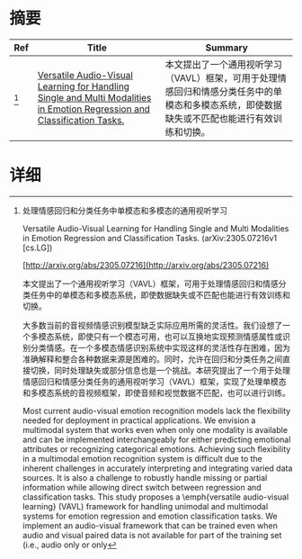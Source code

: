 # 摘要

| Ref | Title | Summary |
| --- | --- | --- |
| [^1] | [Versatile Audio-Visual Learning for Handling Single and Multi Modalities in Emotion Regression and Classification Tasks.](http://arxiv.org/abs/2305.07216) | 本文提出了一个通用视听学习（VAVL）框架，可用于处理情感回归和情感分类任务中的单模态和多模态系统，即使数据缺失或不匹配也能进行有效训练和切换。 |

# 详细

[^1]: 处理情感回归和分类任务中单模态和多模态的通用视听学习

    Versatile Audio-Visual Learning for Handling Single and Multi Modalities in Emotion Regression and Classification Tasks. (arXiv:2305.07216v1 [cs.LG])

    [http://arxiv.org/abs/2305.07216](http://arxiv.org/abs/2305.07216)

    本文提出了一个通用视听学习（VAVL）框架，可用于处理情感回归和情感分类任务中的单模态和多模态系统，即使数据缺失或不匹配也能进行有效训练和切换。

    

    大多数当前的音视频情感识别模型缺乏实际应用所需的灵活性。我们设想了一个多模态系统，即使只有一个模态可用，也可以互换地实现预测情感属性或识别分类情感。在一个多模态情感识别系统中实现这样的灵活性存在困难，因为准确解释和整合各种数据来源是困难的。同时，允许在回归和分类任务之间直接切换，同时处理缺失或部分信息也是一个挑战。本研究提出了一个用于处理情感回归和情感分类任务的通用视听学习（VAVL）框架，实现了处理单模态和多模态系统的音视频框架，即使音频和视觉数据不匹配，也可以进行训练。

    Most current audio-visual emotion recognition models lack the flexibility needed for deployment in practical applications. We envision a multimodal system that works even when only one modality is available and can be implemented interchangeably for either predicting emotional attributes or recognizing categorical emotions. Achieving such flexibility in a multimodal emotion recognition system is difficult due to the inherent challenges in accurately interpreting and integrating varied data sources. It is also a challenge to robustly handle missing or partial information while allowing direct switch between regression and classification tasks. This study proposes a \emph{versatile audio-visual learning} (VAVL) framework for handling unimodal and multimodal systems for emotion regression and emotion classification tasks. We implement an audio-visual framework that can be trained even when audio and visual paired data is not available for part of the training set (i.e., audio only or only
    

